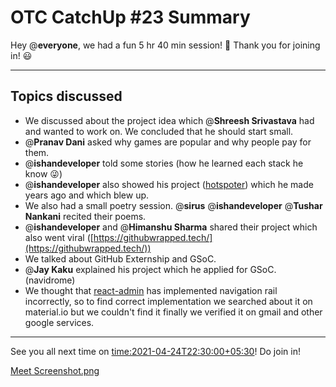 # OTC CatchUp #23 Summary

Hey @**everyone**, we had a fun 5 hr 40 min session! :tada: 
Thank you for joining in! :smiley: 

---

## Topics discussed

- We discussed about the project idea which @**Shreesh Srivastava** had and wanted to work on. We concluded that he should start small.
- @**Pranav Dani** asked why games are popular and why people pay for them.
- @**ishandeveloper** told some stories (how he learned each stack he know 😜)
- @**ishandeveloper** also showed his project ([hotspoter](https://hotspoter.en.softonic.com/)) which he made years ago and which blew up.
- We also had a small poetry session. @**sirus** @**ishandeveloper** @**Tushar Nankani** recited their poems.
- @**ishandeveloper** and @**Himanshu Sharma** shared their project which also went viral ([https://githubwrapped.tech/](https://githubwrapped.tech/))
- We talked about GitHub Externship and GSoC.
- @**Jay Kaku** explained his project which he applied for GSoC. (navidrome)
- We thought that [react-admin](https://github.com/marmelab/react-admin) has implemented navigation rail incorrectly, so to find correct implementation we searched about it on material.io but we couldn't find it finally we verified it on gmail and other google services.

---

See you all next time on <time:2021-04-24T22:30:00+05:30>!
Do join in!

[Meet Screenshot.png](/user_uploads/29573/SEjFsrIjlgW88BuNBPfxYavJ/Screenshot-111.png)
